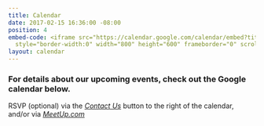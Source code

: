 ```yaml
---
title: Calendar
date: 2017-02-15 16:36:00 -08:00
position: 4
embed-code: <iframe src="https://calendar.google.com/calendar/embed?title=WA%209%20Indivisibles&amp;height=600&amp;wkst=1&amp;bgcolor=%23FFFFFF&amp;src=wadist9indivisibles%40gmail.com&amp;color=%231B887A&amp;ctz=America%2FLos_Angeles"
  style="border-width:0" width="800" height="600" frameborder="0" scrolling="no"></iframe>
layout: calendar
---
```


###  For details about our upcoming events, check out the Google calendar below. 

RSVP (optional) via the *[Contact Us](mailto:info@wa9indivisibles.org)* button to the right of the calendar, and/or via *[MeetUp.com](https://www.meetup.com/Washington-District-9-Indivisibles/)*